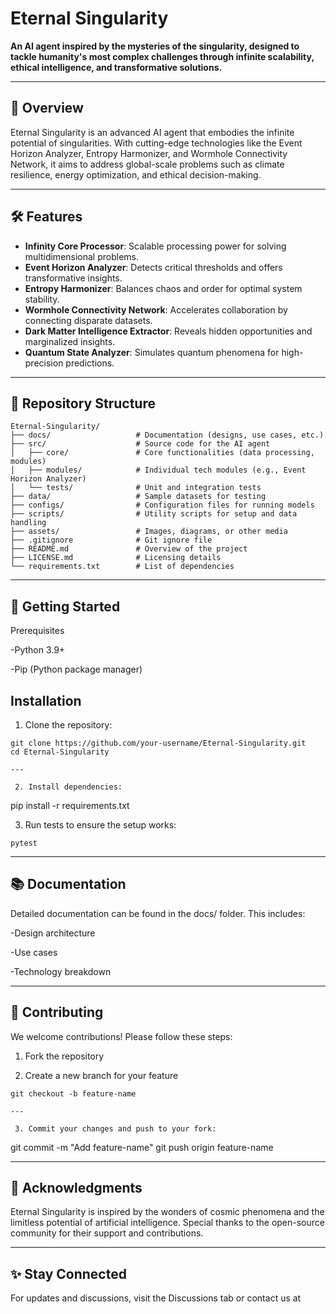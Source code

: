 # Eternal Singularity

**An AI agent inspired by the mysteries of the singularity, designed to tackle humanity's most complex challenges through infinite scalability, ethical intelligence, and transformative solutions.**

---

## 🌌 Overview

Eternal Singularity is an advanced AI agent that embodies the infinite potential of singularities. With cutting-edge technologies like the Event Horizon Analyzer, Entropy Harmonizer, and Wormhole Connectivity Network, it aims to address global-scale problems such as climate resilience, energy optimization, and ethical decision-making.

---

## 🛠️ Features

- **Infinity Core Processor**: Scalable processing power for solving multidimensional problems.
- **Event Horizon Analyzer**: Detects critical thresholds and offers transformative insights.
- **Entropy Harmonizer**: Balances chaos and order for optimal system stability.
- **Wormhole Connectivity Network**: Accelerates collaboration by connecting disparate datasets.
- **Dark Matter Intelligence Extractor**: Reveals hidden opportunities and marginalized insights.
- **Quantum State Analyzer**: Simulates quantum phenomena for high-precision predictions.

---

## 📁 Repository Structure

```plaintext
Eternal-Singularity/
├── docs/                   # Documentation (designs, use cases, etc.)
├── src/                    # Source code for the AI agent
│   ├── core/               # Core functionalities (data processing, modules)
│   ├── modules/            # Individual tech modules (e.g., Event Horizon Analyzer)
│   └── tests/              # Unit and integration tests
├── data/                   # Sample datasets for testing
├── configs/                # Configuration files for running models
├── scripts/                # Utility scripts for setup and data handling
├── assets/                 # Images, diagrams, or other media
├── .gitignore              # Git ignore file
├── README.md               # Overview of the project
├── LICENSE.md              # Licensing details
└── requirements.txt        # List of dependencies
```
---

## 🚀 Getting Started
Prerequisites

-Python 3.9+

-Pip (Python package manager)

## Installation
 1. Clone the repository:

```
git clone https://github.com/your-username/Eternal-Singularity.git
cd Eternal-Singularity

---

 2. Install dependencies:

```
pip install -r requirements.txt

3. Run tests to ensure the setup works:

```
pytest

```

---

## 📚 Documentation
Detailed documentation can be found in the docs/ folder. This includes:

-Design architecture

-Use cases

-Technology breakdown

---

## 🤝 Contributing
We welcome contributions! Please follow these steps:

 1. Fork the repository
    
 2. Create a new branch for your feature

```
git checkout -b feature-name

---

 3. Commit your changes and push to your fork:

```
git commit -m "Add feature-name"
git push origin feature-name

---

## 🌟 Acknowledgments
Eternal Singularity is inspired by the wonders of cosmic phenomena and the limitless potential of artificial intelligence. Special thanks to the open-source community for their support and contributions.

---

## ✨ Stay Connected
For updates and discussions, visit the Discussions tab or contact us at 




